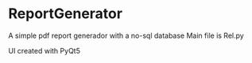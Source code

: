 # ReportGenerator
A simple pdf report generador with a no-sql database
Main file is Rel.py

UI created with PyQt5
